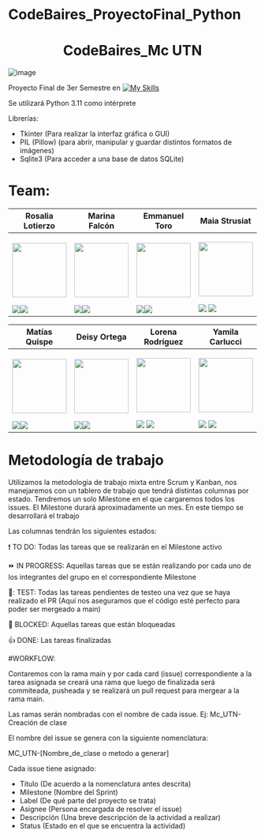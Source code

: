 # CodeBaires_ProyectoFinal_Python

<h1 align="center">  CodeBaires_Mc UTN </h1>

![image](https://user-images.githubusercontent.com/77170481/235795845-49895c13-c373-49ed-8a60-b71fafe951cf.png)


Proyecto Final de 3er Semestre en [![My Skills](https://skillicons.dev/icons?i=py)](https://skillicons.dev) 

Se utilizará Python 3.11 como intérprete

Librerías:
- Tkinter (Para realizar la interfaz gráfica o GUI)
- PIL (Pillow) (para abrir, manipular y guardar distintos formatos de imágenes)
- Sqlite3 (Para acceder a una base de datos SQLite)


# Team: 

| Rosalia Lotierzo  | Marina Falcón |Emmanuel Toro |Maia Strusiat |
| ------------- | ------------- | ------------- |------------- |
|<p align="center"><img  src="https://avatars.githubusercontent.com/u/84238521?v=4" width=110 height=110></p><a href="https://github.com/Ro07-r" target="_blank"><img src="https://img.shields.io/badge/github-%23121011.svg?&style=for-the-badge&logo=github&logoColor=white"/></a><a href="https://www.linkedin.com/in/rosalia-lotierzo-1a9634216" target="_blank"><img src="https://img.shields.io/badge/linkedin%20-%230077B5.svg?&style=for-the-badge&logo=linkedin&logoColor=white"/></a>|<p align="center"><img src="https://avatars.githubusercontent.com/u/112595796?v=4" width=110 height=110></p><a href="https://github.com/marinafal" target="_blank"><img src="https://img.shields.io/badge/github-%23121011.svg?&style=for-the-badge&logo=github&logoColor=white"/></a><a href="https://www.linkedin.com/in/marina-falcon-8b8386a8" target="_blank"><img src="https://img.shields.io/badge/linkedin%20-%230077B5.svg?&style=for-the-badge&logo=linkedin&logoColor=white"/></a>|<p align="center"><img src="https://avatars.githubusercontent.com/u/111504496?v=4" width=110 height=110></p><a href="https://github.com/Emmanueltoro28" target="_blank"><img src="https://img.shields.io/badge/github-%23121011.svg?&style=for-the-badge&logo=github&logoColor=white"/></a><a href="https://www.linkedin.com/in/emmanuel-toro-1868401bb" target="_blank"><img src="https://img.shields.io/badge/linkedin%20-%230077B5.svg?&style=for-the-badge&logo=linkedin&logoColor=white"/></a>|<p align="center"><img src="https://avatars.githubusercontent.com/u/112667066?v=4" width=110 height=110></p><a href="https://github.com/MaiaStrusiat" target="_blank"><img src="https://img.shields.io/badge/github-%23121011.svg?&style=for-the-badge&logo=github&logoColor=white"/></a>  <a href="https://www.linkedin.com/in/maia-strusiat-227472207/" target="_blank"><img src="https://img.shields.io/badge/linkedin%20-%230077B5.svg?&style=for-the-badge&logo=linkedin&logoColor=white"/></a>|

| Matías Quispe  | Deisy Ortega | Lorena Rodríguez | Yamila Carlucci |
| ------------- | ------------- | ------------- |------------- |
|<p align="center"><img src="https://avatars.githubusercontent.com/u/111471872?v=4" width=110 height=110></p><a href="https://github.com/matiasq3" target="_blank"><img src="https://img.shields.io/badge/github-%23121011.svg?&style=for-the-badge&logo=github&logoColor=white"/></a><a href="https://www.linkedin.com/mwlite/in/matias-orlando-quispe-nina-1b973557" target="_blank"><img src="https://img.shields.io/badge/linkedin%20-%230077B5.svg?&style=for-the-badge&logo=linkedin&logoColor=white"/></a>|<p align="center"><img src="https://avatars.githubusercontent.com/u/112651847?v=4" width=110 height=110></p><a href="https://github.com/DeisyOrtega" target="_blank"><img src="https://img.shields.io/badge/github-%23121011.svg?&style=for-the-badge&logo=github&logoColor=white"/></a><a href="https://www.linkedin.com/" target="_blank"><img src="https://img.shields.io/badge/linkedin%20-%230077B5.svg?&style=for-the-badge&logo=linkedin&logoColor=white"/></a> |<p align="center"><img src="https://avatars.githubusercontent.com/u/111830259?v=4" width=110 height=110></p><a href="https://github.com/Marialrodriguez1991" target="_blank"><img src="https://img.shields.io/badge/github-%23121011.svg?&style=for-the-badge&logo=github&logoColor=white"/></a>  <a href="https://www.linkedin.com/in/maria-lorena-rodriguez-4893b4274" target="_blank"><img src="https://img.shields.io/badge/linkedin%20-%230077B5.svg?&style=for-the-badge&logo=linkedin&logoColor=white"/></a>|<p align="center"><img src="https://avatars.githubusercontent.com/u/77170481?v=4" width=110 height=110></p><a href="https://github.com/YamiCarlucci" target="_blank"><img src="https://img.shields.io/badge/github-%23121011.svg?&style=for-the-badge&logo=github&logoColor=white"/></a>  <a href="https://www.linkedin.com/in/yamila-carlucci/" target="_blank"><img src="https://img.shields.io/badge/linkedin%20-%230077B5.svg?&style=for-the-badge&logo=linkedin&logoColor=white"/></a>|



# Metodología de trabajo

Utilizamos la metodología de trabajo mixta entre Scrum y Kanban, nos manejaremos con un tablero de trabajo que tendrá distintas columnas por estado.
Tendremos un solo Milestone en el que cargaremos todos los issues. El Milestone durará aproximadamente un mes. En este tiempo se desarrollará el trabajo

Las columnas tendrán los siguientes estados:

:exclamation: TO DO: Todas las tareas que se realizarán en el Milestone activo

:fast_forward: IN PROGRESS: Aquellas tareas que se están realizando por cada uno de los integrantes del grupo en el correspondiente Milestone

👀: TEST: Todas las tareas pendientes de testeo una vez que se haya realizado el PR (Aquí nos aseguramos que el código esté perfecto para poder ser mergeado a main)

:stop_sign: BLOCKED: Aquellas tareas que están bloqueadas

:thumbsup: DONE: Las tareas finalizadas



#WORKFLOW:

Contaremos con la rama main y por cada card (issue) correspondiente a la tarea asignada se creará una rama que luego de finalizada será commiteada, pusheada y se realizará un pull request para mergear a la rama main.


Las ramas serán nombradas con el nombre de cada issue. Ej: Mc_UTN-Creación de clase

El nombre del issue se genera con la siguiente nomenclatura:

MC_UTN-[Nombre_de_clase o metodo a generar]

Cada issue tiene asignado:
- Título (De acuerdo a la nomenclatura antes descrita)
- Milestone (Nombre del Sprint)
- Label (De qué parte del proyecto se trata)
- Asignee (Persona encargada de resolver el issue)
- Descripción (Una breve descripción de la actividad a realizar)
- Status (Estado en el que se encuentra la actividad)

